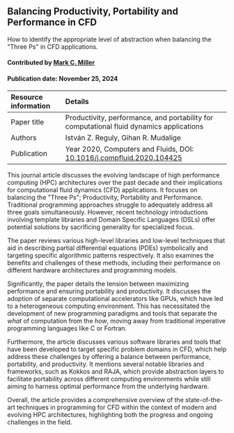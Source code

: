 ## Balancing Productivity, Portability and Performance in CFD

<!--- deck text start --->
How to identify the appropriate level of abstraction when balancing the "Three Ps" in CFD applications. 
<!--- deck text end --->

#### Contributed by [Mark C. Miller](https://github.com/markcmiller86)
#### Publication date: November 25, 2024

Resource information | Details
:--- | :--- 
Paper title  | Productivity, performance, and portability for computational fluid dynamics applications
Authors | István Z. Reguly, Gihan R. Mudalige
Publication | Year 2020, Computers and Fluids, DOI: [10.1016/j.compfluid.2020.104425](https://doi.org/10.1016/j.compfluid.2020.104425)

This journal article discusses the evolving landscape of high performance computing (HPC) architectures over the past decade and their implications for computational fluid dynamics (CFD) applications.
It focuses on balancing the "Three Ps"; Productivity, Portability and Performance.
Traditional programming approaches struggle to adequately address all three goals simultaneously.
However, recent technology introductions involving template libraries and Domain Specific Languages (DSLs) offer potential solutions by sacrificing generality for specialized focus.

The paper reviews various high-level libraries and low-level techniques that aid in describing partial differential equations (PDEs) symbolically and targeting specific algorithmic patterns respectively.
It also examines the benefits and challenges of these methods, including their performance on different hardware architectures and programming models.

Significantly, the paper details the tension between maximizing performance and ensuring portability and productivity.
It discusses the adoption of separate computational accelerators like GPUs, which have led to a heterogeneous computing environment.
This has necessitated the development of new programming paradigms and tools that separate the *what* of computation from the *how*, moving away from traditional imperative programming languages like C or Fortran.

Furthermore, the article discusses various software libraries and tools that have been developed to target specific problem domains in CFD, which help address these challenges by offering a balance between performance, portability, and productivity.
It mentions several notable libraries and frameworks, such as Kokkos and RAJA, which provide abstraction layers to facilitate portability across different computing environments while still aiming to harness optimal performance from the underlying hardware.

Overall, the article provides a comprehensive overview of the state-of-the-art techniques in programming for CFD within the context of modern and evolving HPC architectures, highlighting both the progress and ongoing challenges in the field.

<!---
Publish: yes
Pinned: no
Topics: 
--->
